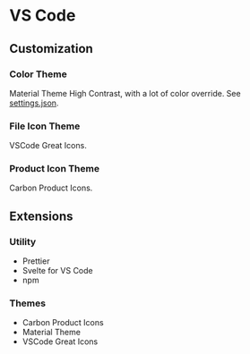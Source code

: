 # VS Code

## Customization

### Color Theme
Material Theme High Contrast, with a lot of color override. See [settings.json](https://github.com/khaki32/khaki32/blob/main/VS%20Code/settings.json).

### File Icon Theme
VSCode Great Icons.

### Product Icon Theme
Carbon Product Icons.

## Extensions

### Utility

- Prettier
- Svelte for VS Code
- npm

### Themes

- Carbon Product Icons
- Material Theme
- VSCode Great Icons
